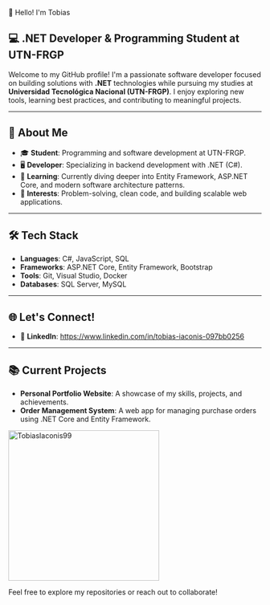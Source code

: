 
👋 Hello! I'm Tobias   
## 💻 .NET Developer & Programming Student at UTN-FRGP

Welcome to my GitHub profile! I'm a passionate software developer focused on building solutions with **.NET** technologies while pursuing my studies at **Universidad Tecnológica Nacional (UTN-FRGP)**. I enjoy exploring new tools, learning best practices, and contributing to meaningful projects.

---

## 🌟 About Me
- 🎓 **Student**: Programming and software development at UTN-FRGP.
- 🖥️ **Developer**: Specializing in backend development with .NET (C#).
- 🌱 **Learning**: Currently diving deeper into Entity Framework, ASP.NET Core, and modern software architecture patterns.
- 🤔 **Interests**: Problem-solving, clean code, and building scalable web applications.


---

## 🛠️ Tech Stack
- **Languages**: C#, JavaScript, SQL  
- **Frameworks**: ASP.NET Core, Entity Framework, Bootstrap  
- **Tools**: Git, Visual Studio, Docker  
- **Databases**: SQL Server, MySQL  

---

## 🌐 Let's Connect!
- 💼 **LinkedIn**: https://www.linkedin.com/in/tobias-iaconis-097bb0256

---

## 📚 Current Projects
- **Personal Portfolio Website**: A showcase of my skills, projects, and achievements.  
- **Order Management System**: A web app for managing purchase orders using .NET Core and Entity Framework.

<img width="300" src="https://camo.githubusercontent.com/95b1281dae69cef6abd4f0e99e7473e0076e9cf0112b2d2b18deff0dbf38e463/68747470733a2f2f6769746875622d726561646d652d73746174732e76657263656c2e6170702f6170692f746f702d6c616e67733f757365726e616d653d63656c6573636973267468656d653d6461726b2673686f775f69636f6e733d74727565266c6f63616c653d656e266c61796f75743d636f6d70616374" alt="TobiasIaconis99" data-canonical-src="https://github-readme-stats.vercel.app/api/top-langs?username=TobiasIaconis99
&amp;theme=dark&amp;show_icons=true&amp;locale=en&amp;layout=compact" style="max-width: 100%">

Feel free to explore my repositories or reach out to collaborate!


